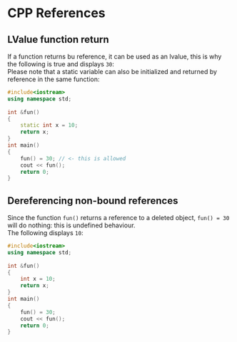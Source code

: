 # CPP References

## LValue function return
If a function returns bu reference, it can be used as an lvalue, this is why the following is true and displays ```30```:\
Please note that a static variable can also be initialized and returned by reference in the same function:
```cpp
#include<iostream>
using namespace std;
 
int &fun()
{
    static int x = 10;
    return x;
}
int main()
{
    fun() = 30; // <- this is allowed
    cout << fun();
    return 0;
}
```

## Dereferencing non-bound references
Since the function ```fun()``` returns a reference to a deleted object, ```fun() = 30``` will do nothing: this is undefined behaviour.\
The following displays ```10```:
```cpp
#include<iostream>
using namespace std;
 
int &fun()
{
    int x = 10;
    return x;
}
int main()
{
    fun() = 30;
    cout << fun();
    return 0;
}
```
